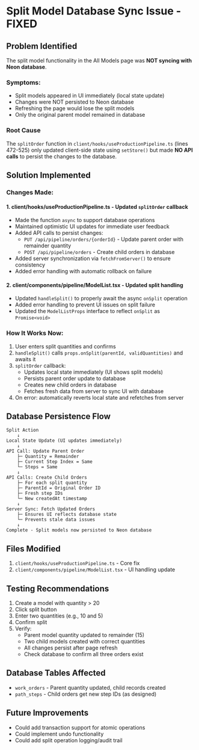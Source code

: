 # Split Model Database Sync Issue - FIXED

## Problem Identified

The split model functionality in the All Models page was **NOT syncing with Neon database**.

### Symptoms:

- Split models appeared in UI immediately (local state update)
- Changes were NOT persisted to Neon database
- Refreshing the page would lose the split models
- Only the original parent model remained in database

### Root Cause

The `splitOrder` function in `client/hooks/useProductionPipeline.ts` (lines 472-525) only updated client-side state using `setStore()` but made **NO API calls** to persist the changes to the database.

## Solution Implemented

### Changes Made:

#### 1. **client/hooks/useProductionPipeline.ts** - Updated `splitOrder` callback

- Made the function `async` to support database operations
- Maintained optimistic UI updates for immediate user feedback
- Added API calls to persist changes:
  - `PUT /api/pipeline/orders/{orderId}` - Update parent order with remainder quantity
  - `POST /api/pipeline/orders` - Create child orders in database
- Added server synchronization via `fetchFromServer()` to ensure consistency
- Added error handling with automatic rollback on failure

#### 2. **client/components/pipeline/ModelList.tsx** - Updated split handling

- Updated `handleSplit()` to properly await the async `onSplit` operation
- Added error handling to prevent UI issues on split failure
- Updated the `ModelListProps` interface to reflect `onSplit` as `Promise<void>`

### How It Works Now:

1. User enters split quantities and confirms
2. `handleSplit()` calls `props.onSplit(parentId, validQuantities)` and awaits it
3. `splitOrder` callback:
   - Updates local state immediately (UI shows split models)
   - Persists parent order update to database
   - Creates new child orders in database
   - Fetches fresh data from server to sync UI with database
4. On error: automatically reverts local state and refetches from server

## Database Persistence Flow

```
Split Action
    ↓
Local State Update (UI updates immediately)
    ↓
API Call: Update Parent Order
    ├─ Quantity = Remainder
    ├─ Current Step Index = Same
    └─ Steps = Same
    ↓
API Calls: Create Child Orders
    ├─ For each split quantity
    ├─ ParentId = Original Order ID
    ├─ Fresh step IDs
    └─ New createdAt timestamp
    ↓
Server Sync: Fetch Updated Orders
    ├─ Ensures UI reflects database state
    └─ Prevents stale data issues
    ↓
Complete - Split models now persisted to Neon database
```

## Files Modified

1. `client/hooks/useProductionPipeline.ts` - Core fix
2. `client/components/pipeline/ModelList.tsx` - UI handling update

## Testing Recommendations

1. Create a model with quantity > 20
2. Click split button
3. Enter two quantities (e.g., 10 and 5)
4. Confirm split
5. Verify:
   - Parent model quantity updated to remainder (15)
   - Two child models created with correct quantities
   - All changes persist after page refresh
   - Check database to confirm all three orders exist

## Database Tables Affected

- `work_orders` - Parent quantity updated, child records created
- `path_steps` - Child orders get new step IDs (as designed)

## Future Improvements

- Could add transaction support for atomic operations
- Could implement undo functionality
- Could add split operation logging/audit trail

